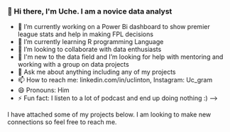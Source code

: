 ### 👋 Hi there, I'm Uche. I am a novice data analyst 

- 🔭 I’m currently working on a Power Bi dashboard to show premier league stats and help in making FPL decisions
- 🌱 I’m currently learning R programming Language
- 👯 I’m looking to collaborate with data enthusiasts
- 🤔 I'm new to the data field and I’m looking for help with mentoring and working with a group on data projects
- 💬 Ask me about anything including any of my projects
- 📫 How to reach me: linkedin.com/in/uclinton, Instagram: Uc_gram
- 😄 Pronouns: Him
- ⚡ Fun fact: I listen to a lot of podcast and end up doing nothing :)
-->

I have attached some of my projects below. I am looking to make new connections so feel free to reach me.
